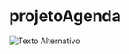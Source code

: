 # projetoAgenda

 <img src="![Captura de Tela (5)](https://github.com/user-attachments/assets/9aa1293a-c33b-418c-91e9-dca10792f88c)
" alt="Texto Alternativo">
